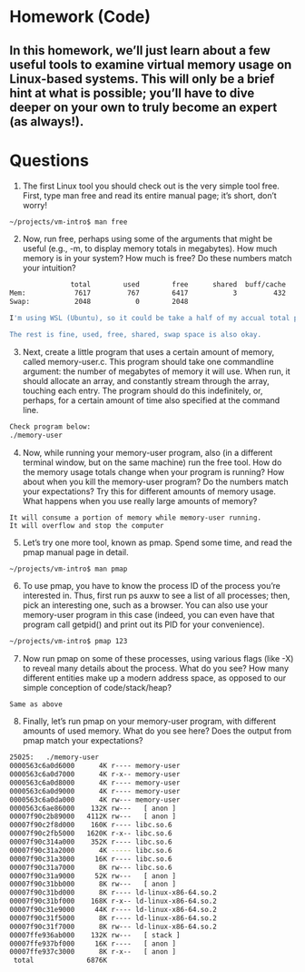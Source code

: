 # Homework (Code)
## In this homework, we’ll just learn about a few useful tools to examine virtual memory usage on Linux-based systems. This will only be a brief hint at what is possible; you’ll have to dive deeper on your own to truly become an expert (as always!).
# Questions
1. The first Linux tool you should check out is the very simple tool free. First, type man free and read its entire manual page; it’s short, don’t worry!
```sh
~/projects/vm-intro$ man free
```
2. Now, run free, perhaps using some of the arguments that might be useful (e.g., -m, to display memory totals in megabytes). How much memory is in your system? How much is free? Do these numbers match your intuition?
```sh
               total        used        free      shared  buff/cache   available
Mem:            7617         767        6417           3         432        6620
Swap:           2048           0        2048

I'm using WSL (Ubuntu), so it could be take a half of my accual total physical memory (RAM) - 16GB in my system. 

The rest is fine, used, free, shared, swap space is also okay. 
```
3. Next, create a little program that uses a certain amount of memory, called memory-user.c. This program should take one commandline argument: the number of megabytes of memory it will use. When run, it should allocate an array, and constantly stream through the array, touching each entry. The program should do this indefinitely, or, perhaps, for a certain amount of time also specified at the command line.
```sh
Check program below: 
./memory-user 
```
4. Now, while running your memory-user program, also (in a different terminal window, but on the same machine) run the free tool. How do the memory usage totals change when your program is running? How about when you kill the memory-user program? Do the numbers match your expectations? Try this for different amounts of memory usage. What happens when you use really large amounts of memory?
```
It will consume a portion of memory while memory-user running. 
It will overflow and stop the computer 
```
5. Let’s try one more tool, known as pmap. Spend some time, and read the pmap manual page in detail.
```sh
~/projects/vm-intro$ man pmap
```
6. To use pmap, you have to know the process ID of the process you’re interested in. Thus, first run ps auxw to see a list of all processes; then, pick an interesting one, such as a browser. You can also use your memory-user program in this case (indeed, you can even have that program call getpid() and print out its PID for your convenience).
```sh
~/projects/vm-intro$ pmap 123 
```
7. Now run pmap on some of these processes, using various flags (like -X) to reveal many details about the process. What do you see? How many different entities make up a modern address space, as opposed to our simple conception of code/stack/heap?
```
Same as above
```
8. Finally, let’s run pmap on your memory-user program, with different amounts of used memory. What do you see here? Does the output from pmap match your expectations?
```sh
25025:   ./memory-user
0000563c6a0d6000      4K r---- memory-user
0000563c6a0d7000      4K r-x-- memory-user
0000563c6a0d8000      4K r---- memory-user
0000563c6a0d9000      4K r---- memory-user
0000563c6a0da000      4K rw--- memory-user
0000563c6ae86000    132K rw---   [ anon ]
00007f90c2b89000   4112K rw---   [ anon ]
00007f90c2f8d000    160K r---- libc.so.6
00007f90c2fb5000   1620K r-x-- libc.so.6
00007f90c314a000    352K r---- libc.so.6
00007f90c31a2000      4K ----- libc.so.6
00007f90c31a3000     16K r---- libc.so.6
00007f90c31a7000      8K rw--- libc.so.6
00007f90c31a9000     52K rw---   [ anon ]
00007f90c31bb000      8K rw---   [ anon ]
00007f90c31bd000      8K r---- ld-linux-x86-64.so.2
00007f90c31bf000    168K r-x-- ld-linux-x86-64.so.2
00007f90c31e9000     44K r---- ld-linux-x86-64.so.2
00007f90c31f5000      8K r---- ld-linux-x86-64.so.2
00007f90c31f7000      8K rw--- ld-linux-x86-64.so.2
00007ffe936ab000    132K rw---   [ stack ]
00007ffe937bf000     16K r----   [ anon ]
00007ffe937c3000      8K r-x--   [ anon ]
 total             6876K
```
